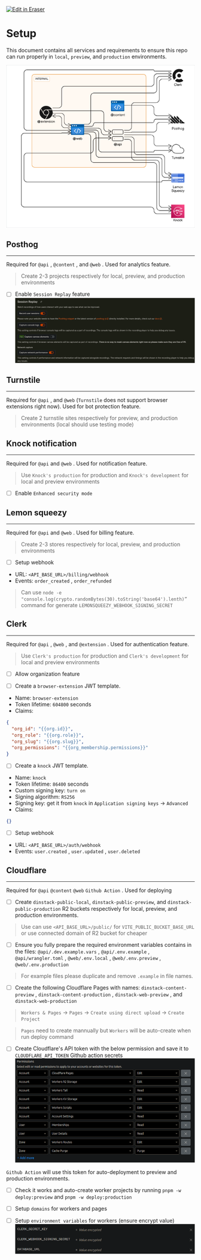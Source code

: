 <p><a target="_blank" href="https://app.eraser.io/workspace/jIezh0PVuL6ZxKpHAHZb" id="edit-in-eraser-github-link"><img alt="Edit in Eraser" src="https://firebasestorage.googleapis.com/v0/b/second-petal-295822.appspot.com/o/images%2Fgithub%2FOpen%20in%20Eraser.svg?alt=media&amp;token=968381c8-a7e7-472a-8ed6-4a6626da5501"></a></p>

# Setup
This document contains all services and requirements to ensure this repo can run properly in `local`, `preview`, and `production` environments.



![Infastructure Figure](/.eraser/jIezh0PVuL6ZxKpHAHZb___6dmrbQuO6UUieKrtFHFzHdoYXQu1___---figure---zwzCOVwgA0OaR9cStm3aU---figure---GB8qMfkzlfJepOqHN_zkTQ.png "Infastructure Figure")



## Posthog
---

Required for `@api` , `@content` , and `@web` . Used for analytics feature.

> Create 2-3 projects respectively for local, preview, and production environments



- [ ] Enable `Session Replay`  feature
![image.png](/.eraser/jIezh0PVuL6ZxKpHAHZb___6dmrbQuO6UUieKrtFHFzHdoYXQu1___6lYL5kjlXI5bHhVqpcu4p.png "image.png")



## Turnstile
---

Required for `@api` , and `@web`  (`Turnstile`  does not support browser extensions right now). Used for bot protection feature.

> Create 2 turnstile sites respectively for preview, and production environments (local should use testing mode)



## Knock notification
---

Required for `@api`  and `@web` . Used for notification feature.



> Use `Knock's production`  for production and `Knock's development`  for local and preview environments



- [ ] Enable `Enhanced security mode` 


## Lemon squeezy
---

Required for `@api`  and `@web` . Used for billing feature.



> Create 2-3 stores respectively for local, preview, and production environments



- [ ] Setup webhook
- URL: `<API_BASE_URL>/billing/webhook` 
- Events: `order_created` , `order_refunded` 
> Can use `node -e "console.log(crypto.randomBytes(30).toString('base64').lenth)”` command for generate `LEMONSQUEEZY_WEBHOOK_SIGNING_SECRET`


## Clerk
---

Required for `@api` , `@web` , and `@extension` . Used for authentication feature.



> Use `Clerk's production`  for production and `Clerk's development`  for local and preview environments


- [ ] Allow organization feature


- [ ] Create a `browser-extension` JWT template.
- Name: `browser-extension` 
- Token lifetime: `604800`  seconds
- Claims:
```json
{
  "org_id": "{{org.id}}",
  "org_role": "{{org.role}}",
  "org_slug": "{{org.slug}}",
  "org_permissions": "{{org_membership.permissions}}"
}
```


- [ ] Create a `knock` JWT template.
- Name: `knock` 
- Token lifetime: `86400`  seconds
- Custom signing key: `turn on` 
- Signing algorithm: `RS256` 
- Signing key: get it from `knock`  in `Application signing keys` -> `Advanced` 
- Claims:
```json
{}
```


- [ ] Setup webhook
- URL: `<API_BASE_URL>/auth/webhook` 
- Events: `user.created` , `user.updated` , `user.deleted` 


## Cloudflare
---

Required for `@api`  `@content`  `@web`  `Github Action` . Used for deploying

- [ ] Create `dinstack-public-local`, `dinstack-public-preview`, and `dinstack-public-production` R2 buckets respectively for local, preview, and production environments.
> Use can use `<API_BASE_URL>/public/` for `VITE_PUBLIC_BUCKET_BASE_URL` or use connected domain of R2 bucket for cheaper

- [ ] Ensure you fully prepare the required environment variables contains in the files: `@api/.dev.example.vars` , `@api/.env.example` , `@api/wrangler.toml` , `@web/.env.local` , `@web/.env.preview` , `@web/.env.production` 
> For example files please duplicate and remove `.example`  in file names.



- [ ] Create the following Cloudflare Pages with names: `dinstack-content-preview` , `dinstack-content-production` , `dinstack-web-preview` , and `dinstack-web-production` 
> `Workers & Pages`  -> `Pages`  -> `Create using direct upload` -> `Create Project` 

> `Pages` need to create mannually but `Workers` will be auto-create when run deploy command



- [ ] Create Cloudflare's API token with the below permission and save it to `CLOUDFLARE_API_TOKEN`  Github action secrets
![image.png](/.eraser/jIezh0PVuL6ZxKpHAHZb___6dmrbQuO6UUieKrtFHFzHdoYXQu1___BurCwjK0QQJH3kkWvUP1_.png "image.png")

`Github Action`  will use this token for auto-deployment to preview and production environments.



- [ ] Check it works and auto-create worker projects by running `pnpm -w  deploy:preview`  and  `pnpm -w deploy:production` 


- [ ] Setup `domains` for workers and pages


- [ ] Setup `environment variables` for workers (ensure encrypt value)
![image.png](/.eraser/jIezh0PVuL6ZxKpHAHZb___6dmrbQuO6UUieKrtFHFzHdoYXQu1___yeJnDOO2PS2U9VOYSebfK.png "image.png")






<!--- Eraser file: https://app.eraser.io/workspace/jIezh0PVuL6ZxKpHAHZb --->